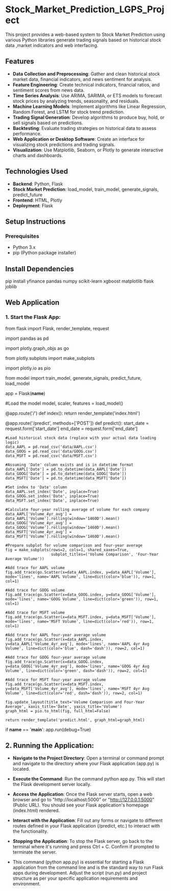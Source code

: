 # Stock_Market_Prediction_LGPS_Project


This project provides a web-based system to Stock Market Prediction using various Python libraries generate trading signals based on historical stock data ,market indicators and web interfacing.

## Features 
- __Data Collection and Preprocessing__: Gather and clean historical stock market data, financial indicators, and news sentiment for analysis. 
- **Feature Engineering**: Create technical indicators, financial ratios, and sentiment scores from news data. 
- __Time Series Analysis__: Use ARIMA, SARIMA, or ETS models to forecast stock prices by analyzing trends, seasonality, and residuals. 
- __Machine Learning Models__: Implement algorithms like Linear Regression, Random Forest, and LSTM for stock trend prediction. 
- __Trading Signal Generation__: Develop algorithms to produce buy, hold, or sell signals based on predictions.
- __Backtesting__: Evaluate trading strategies on historical data to assess performance.
- __Web Application or Desktop Software__: Create an interface for visualizing stock predictions and trading signals.
- __Visualization__: Use Matplotlib, Seaborn, or Plotly to generate interactive charts and dashboards. 

## Technologies Used
- __Backend__: Python, Flask
- __Stock Market Prediction__: load_model, train_model, generate_signals, predict_future
- __Frontend__: HTML, Plotly
- __Deployment__: Flask

## Setup Instructions
### Prerequisites
- Python 3.x
- pip (Python package installer)                      


## Install Dependencies
pip install yfinance pandas numpy scikit-learn xgboost matplotlib flask joblib

## Web Application

### 1. Start the Flask App:

from flask import Flask, render_template, request

import pandas as pd

import plotly.graph_objs as go

from plotly.subplots import make_subplots

import plotly.io as pio

from model import train_model, generate_signals, predict_future, load_model

app = Flask(__name__)

#Load the model
model, scaler, features = load_model()

@app.route('/')
def index():
    return render_template('index.html')

@app.route('/predict', methods=['POST'])
def predict():
    start_date = request.form['start_date']
    end_date = request.form['end_date']
    
    #Load historical stock data (replace with your actual data loading logic)
    data_AAPL = pd.read_csv('data/AAPL.csv')
    data_GOOG = pd.read_csv('data/GOOG.csv')
    data_MSFT = pd.read_csv('data/MSFT.csv')
    
    #Assuming 'Date' column exists and is in datetime format
    data_AAPL['Date'] = pd.to_datetime(data_AAPL['Date'])
    data_GOOG['Date'] = pd.to_datetime(data_GOOG['Date'])
    data_MSFT['Date'] = pd.to_datetime(data_MSFT['Date'])
    
    #Set index to 'Date' column
    data_AAPL.set_index('Date', inplace=True)
    data_GOOG.set_index('Date', inplace=True)
    data_MSFT.set_index('Date', inplace=True)
    
    #Calculate four-year rolling average of volume for each company
    data_AAPL['Volume_4yr_avg'] = data_AAPL['Volume'].rolling(window='1460D').mean()
    data_GOOG['Volume_4yr_avg'] = data_GOOG['Volume'].rolling(window='1460D').mean()
    data_MSFT['Volume_4yr_avg'] = data_MSFT['Volume'].rolling(window='1460D').mean()
    
    #Prepare subplot for volume comparison and four-year average
    fig = make_subplots(rows=2, cols=1, shared_xaxes=True, 
                        subplot_titles=('Volume Comparison', 'Four-Year Average Volume'))
    
    #Add trace for AAPL volume
    fig.add_trace(go.Scatter(x=data_AAPL.index, y=data_AAPL['Volume'], mode='lines', name='AAPL Volume', line=dict(color='blue')), row=1, col=1)
    
    #Add trace for GOOG volume
    fig.add_trace(go.Scatter(x=data_GOOG.index, y=data_GOOG['Volume'], mode='lines', name='GOOG Volume', line=dict(color='green')), row=1, col=1)
    
    #Add trace for MSFT volume
    fig.add_trace(go.Scatter(x=data_MSFT.index, y=data_MSFT['Volume'], mode='lines', name='MSFT Volume', line=dict(color='red')), row=1, col=1)
    
    #Add trace for AAPL four-year average volume
    fig.add_trace(go.Scatter(x=data_AAPL.index, y=data_AAPL['Volume_4yr_avg'], mode='lines', name='AAPL 4yr Avg Volume', line=dict(color='blue', dash='dash')), row=2, col=1)
    
    #Add trace for GOOG four-year average volume
    fig.add_trace(go.Scatter(x=data_GOOG.index, y=data_GOOG['Volume_4yr_avg'], mode='lines', name='GOOG 4yr Avg Volume', line=dict(color='green', dash='dash')), row=2, col=1)
    
    #Add trace for MSFT four-year average volume
    fig.add_trace(go.Scatter(x=data_MSFT.index, y=data_MSFT['Volume_4yr_avg'], mode='lines', name='MSFT 4yr Avg Volume', line=dict(color='red', dash='dash')), row=2, col=1)
    
    fig.update_layout(title_text='Volume Comparison and Four-Year Average', xaxis_title='Date', yaxis_title='Volume')
    graph_html = pio.to_html(fig, full_html=False)
    
    return render_template('predict.html', graph_html=graph_html)
if __name__ == '__main__':
    app.run(debug=True)

## 2. Running the Application:

- __Navigate to the Project Directory__: Open a terminal or command prompt and navigate to the directory where your Flask application (app.py) is located.

- __Execute the Command__: Run the command python app.py. This will start the Flask development server locally.

- __Access the Application__: Once the Flask server starts, open a web browser and go to "http://localhost:5000" or "http://127.0.0.1:5000" (Public URL). You should see your Flask application's homepage (index.html) rendered.

- __Interact with the Application__: Fill out any forms or navigate to different routes defined in your Flask application (/predict, etc.) to interact with the functionality.

- __Stopping the Application__: To stop the Flask server, go back to the terminal where it's running and press Ctrl + C. Confirm if prompted to terminate the server.

- This command (python app.py) is essential for starting a Flask application from the command line and is the standard way to run Flask apps during development. Adjust the script (run.py) and project structure as per your specific application requirements and environment.

